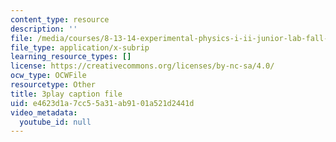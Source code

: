 ```yaml
---
content_type: resource
description: ''
file: /media/courses/8-13-14-experimental-physics-i-ii-junior-lab-fall-2016-spring-2017/e4623d1a7cc55a31ab9101a521d2441d_OWoeymcWpPw.vtt
file_type: application/x-subrip
learning_resource_types: []
license: https://creativecommons.org/licenses/by-nc-sa/4.0/
ocw_type: OCWFile
resourcetype: Other
title: 3play caption file
uid: e4623d1a-7cc5-5a31-ab91-01a521d2441d
video_metadata:
  youtube_id: null
---
```

